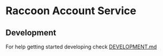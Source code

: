 # Raccoon Account Service

## Development

For help getting started developing check [DEVELOPMENT.md](DEVELOPMENT.md)
